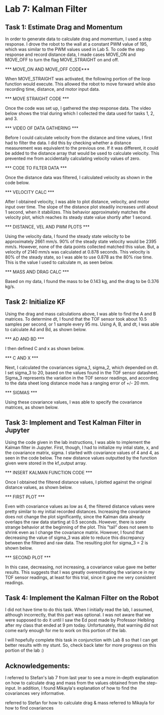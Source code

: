 # Lab 7: Kalman Filter 

## Task 1: Estimate Drag and Momentum 

In order to generate data to calculate drag and momentum, I used a step response. I drove the robot to the wall at a constant PWM value of 195, which was similar to the PWM values used in Lab 5. To code the step response and record distance data, I made cases MOVE_ON and MOVE_OFF to turn the flag MOVE_STRAIGHT on and off. 

*** MOVE_ON AND MOVE_OFF CODE***

When MOVE_STRAIGHT was activated, the following portion of the loop function would execute. This allowed the robot to move forward while also recording time, distance, and motor input data. 

*** MOVE STRAIGHT CODE ***

Once the code was set up, I gathered the step response data. The video below shows the trial during which I collected the data used for tasks 1, 2, and 3. 

*** VIDEO OF DATA GATHERING ***

Before I could calculate velocity from the distance and time values, I first had to filter the data. I did this by checking whether a distance measurement was equivalent to the previous one. If it was different, it could be added to the distance array that would be used to calculate velocity. This prevented me from accidentally calculating velocity values of zero. 

*** CODE TO FILTER DATA ***

Once the distance data was filtered, I calculated velocity as shown in the code below.

*** VELOCITY CALC ***

After I obtained velocity, I was able to plot distance, velocity, and motor input over time. The slope of the distance plot steadily increases until about 1 second, when it stabilizes. This behavior approximately matches the velocity plot, which reaches its steady state value shortly after 1 second. 

*** DISTANCE, VEL AND PWM PLOTS ***

Using the velocity data, I found the steady state velocity to be approximately 2661 mm/s. 90% of the steady state velocity would be 2395 mm/s. However, none of the data points collected matched this value. But, a velocity of 2140 mm/s was calculated at 0.878 seconds. This velocity is 80% of the steady state, so I was able to use 0.878 as the 80% rise time. This is the value I used to calculate m, as seen below. 

*** MASS AND DRAG CALC ***

Based on my data, I found the mass to be 0.143 kg, and the drag to be 0.376 kg/s.

## Task 2: Initialize KF

Using the drag and mass calculations above, I was able to find the A and B matrices. To determine dt, I found that the TOF sensor took about 10.5 samples per second, or 1 sample every 95 ms. Using A, B, and dt, I was able to calculate Ad and Bd, as shown below.

*** AD AND BD ***

I then defined C and x as shown below. 

*** C AND X ***

Next, I calculated the covariances sigma_1, sigma_2, which depended on dt. I set sigma_3 to 20, based on the values found in the TOF sensor datasheet. Sigma_3 represents the variation in the TOF sensor readings, and according to the data sheet long distance mode has a ranging error of +/- 20 mm. 

*** SIGMAS *** 

Using these covariance values, I was able to specify the covariance matrices, as shown below. 

## Task 3: Implement and Test Kalman Filter in Jupyter 

Using the code given in the lab instructions, I was able to implement the Kalman filter in Jupyter. First, though, I had to initialize my intial state, x, and the covariance matrix, sigma. I started with covariance values of 4 and 4, as seen in the code below. The new distance values outputted by the function given were stored in the kf_output array. 

*** INSERT KALMAN FUNCTION CODE ***

Once I obtained the filtered distance values, I plotted against the original distance values, as shown below. 

*** FIRST PLOT ***

Even with covariance values as low as 4, the filtered distance values were pretty similar to my initial recorded distances. Increasing the covariance does not change the plot significantly, since the Kalman data already overlaps the raw data starting at 0.5 seconds. However, there is some strange behavior at the beginning of the plot. This "tail" does not seem to shrink even as I change the covariance matrix. However, I found that decreasing the value of sigma_3 was able to reduce this discrepancy between the filtered and raw data. The resulting plot for sigma_3 = 2 is shown below. 

*** SECOND PLOT *** 

In this case, decreasing, not increasing, a covariance value gave me better results. This suggests that I was greatly overestimating the variance in my TOF sensor readings, at least for this trial, since it gave me very consistent readings.


## Task 4: Implement the Kalman Filter on the Robot

I did not have time to do this task. When I initially read the lab, I assumed, although incorrectly, that this part was optional. I was not aware that we were supposed to do it until I saw the Ed post made by Professor Helbling after my class that ended at 9 pm today. Unfortunately, that warning did not come early enough for me to work on this portion of the lab.

I will hopefully complete this task in conjunction with Lab 8 so that I can get better results with my stunt. So, check back later for more progress on this portion of the lab :)

## Acknowledgements: 
I referred to Stefan's lab 7 from last year to see a more in-depth explanation on how to calculate drag and mass from the values obtained from the step-input. In addition, I found Mikayla's explanation of how to find the covariances very informative. 


referred to Stefan for how to calculate drag & mass
referred to Mikayla for how to find covariances
